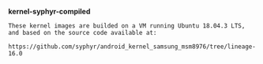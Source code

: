 **kernel-syphyr-compiled**

```
These kernel images are builded on a VM running Ubuntu 18.04.3 LTS, and based on the source code available at:

https://github.com/syphyr/android_kernel_samsung_msm8976/tree/lineage-16.0
```
